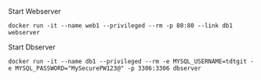 Start Webserver

`docker run -it --name web1 --privileged --rm -p 80:80 --link db1 webserver`

Start Dbserver

`docker run -it --name db1 --privileged --rm -e MYSQL_USERNAME=tdtgit -e MYSQL_PASSWORD="MySecurePW123@" -p 3306:3306 dbserver`

